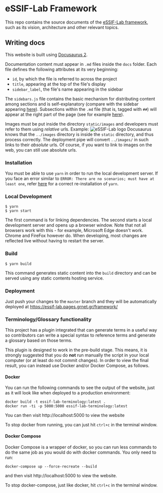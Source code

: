 # eSSIF-Lab Framework

This repo contains the source documents of the [eSSIF-Lab framework](https://essif-lab.pages.grnet.gr/framework/), such as its vision, architecture and other relevant topics.

## Writing docs

This website is built using [Docusaurus 2](https://v2.docusaurus.io/).

Documentation content must appear in `.md` files inside the `docs` folder.
Each file defines the following attributes at its very beginning:

- `id`, by which the file is referred to across the project
- `title`, appearing at the top of the file's display
- `sidebar_label`, the file's name appearing in the sidebar

The `sidebars.js` file contains the basic mechanism for distributing content
among sections and is self-explanatory (compare with the sidebar appearing [here](https://essif-lab.pages.grnet.gr/essif-lab/docs/introduction)). Subsections within the `.md` file
(that is, tagged with `##`) will appear at the right part of the page
(see for example [here](https://essif-lab.pages.grnet.gr/essif-lab/docs/infrastructure)).

Images must be put inside the directory `static/images` and developers must refer to them using _relative_ urls.
Example: ![eSSIF-Lab logo](../images/eSSIF-Lab%20logo.png)
Docusaurus knows that the `../images` directory is inside the `static` directory, and thus process correctly.
The deployment pipe will convert `../images/` in such links to their _*absolute*_ urls.
Of course, if you want to link to images on the web, you can still use absolute urls.

### Installation

You must be able to use `yarn` in order to run the local development server. If
you face an error similar to `ERROR: There are no scenarios; must have at least one`,
refer [here](https://github.com/yarnpkg/yarn/issues/2821) for a correct
re-installation of `yarn`.

### Local Development

```
$ yarn
$ yarn start
```

The first command is for linking dependencies. The second starts a local development server and opens up a browser window.
Note that not all browsers work with this - for example, Microsoft Edge doesn't work. Chrome and FireFox however do.
When developing, most changes are reflected live without having to restart the server.

### Build

```
$ yarn build
```

This command generates static content into the `build` directory and can be served using any static contents hosting service.

### Deployment

Just push your changes to the `master` branch and they will be automatically deployed at https://essif-lab.pages.grnet.gr/framework/

### Terminology/Glossary functionality

This project has a plugin integrated that can generate terms in a useful way so contributors can write a special syntax to reference terms and generate a glossary based on those terms.

This plugin is designed to work in the pre-build stage. This means, it is strongly suggested that you do **not** run manually
the script in your local computer (or at least do not commit changes). In order to view the final result, you can instead use
Docker and/or Docker Compose, as follows.

#### Docker

You can run the following commands to see the output of the website, just as it will look like when deployed to a production environment:

```
docker build -t essif-lab-terminology:latest .
docker run -ti -p 5000:5000 essif-lab-terminology:latest
```

You can then visit http://localhost:5000 to view the website

To stop docker from running, you can just hit `ctrl+c` in the terminal window.

#### Docker Compose

Docker Compose is a wrapper of docker, so you can run less commands to do the same job as you would do with docker commands. You only need to run:

```
docker-compose up --force-recreate --build
```

and then visit http://localhost:5000 to view the website.

To stop docker-compose, just like docker, hit `ctrl+c` in the terminal window.
